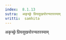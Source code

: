 ```yaml
---
index:  8.1.13
sutra:  अकृच्छ्रे प्रियसुखयोरन्यतरस्याम्
vritti:  samhita 
---
```


अकृच्छ्रे प्रियसुखयोरन्यतरस्याम्

